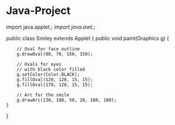 # Java-Project


import java.applet.*;
import java.awt.*;

public class Smiley extends Applet {
	public void paint(Graphics g)
	{

		// Oval for face outline
		g.drawOval(80, 70, 150, 150);

		// Ovals for eyes
		// with black color filled
		g.setColor(Color.BLACK);
		g.fillOval(120, 120, 15, 15);
		g.fillOval(170, 120, 15, 15);

		// Arc for the smile
		g.drawArc(130, 180, 50, 20, 180, 180);
	}
}
